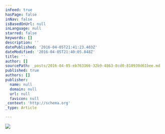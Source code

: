 ```yaml
---
inFeed: true
hasPage: false
inNav: false
isBasedOnUrl: null
inLanguage: null
starred: false
keywords: []
description: ''
datePublished: '2016-04-05T21:41:23.403Z'
dateModified: '2016-04-05T21:40:05.848Z'
title: ''
author: []
sourcePath: _posts/2016-04-05-eb763366-32b9-4863-8cd0-810930d61bee.md
published: true
authors: []
publisher:
  name: null
  domain: null
  url: null
  favicon: null
_context: 'http://schema.org'
_type: Article

---
```

![](https://the-grid-user-content.s3-us-west-2.amazonaws.com/11998b4c-77ec-495c-b6c3-15e418e52fbb.jpg)